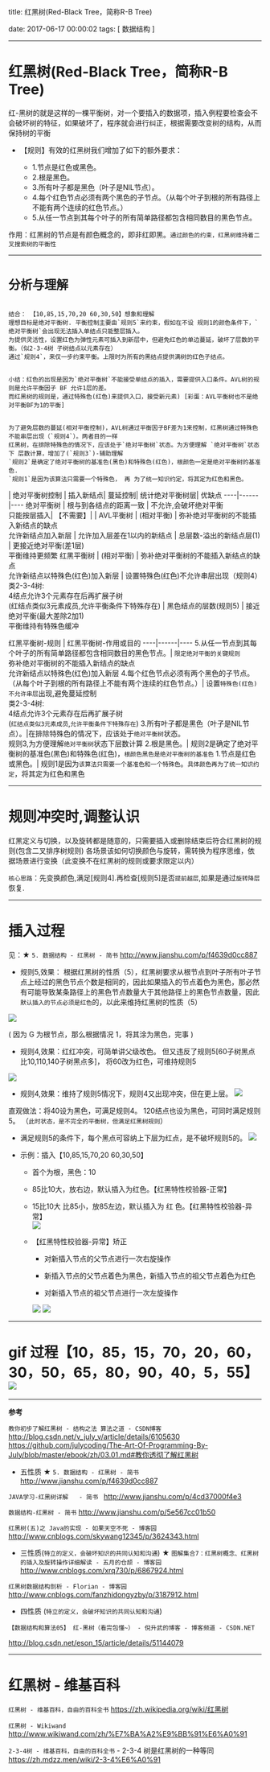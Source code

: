 title:  红黑树(Red-Black Tree，简称R-B Tree)

date: 2017-06-17 00:00:02
tags: [ 数据结构 ]



---
# 红黑树(Red-Black Tree，简称R-B Tree)

红-黑树的就是这样的一棵平衡树，对一个要插入的数据项，插入例程要检查会不会破坏树的特征，如果破坏了，程序就会进行纠正，根据需要改变树的结构，从而保持树的平衡



- 【规则】有效的红黑树我们增加了如下的额外要求：

    - 1.节点是红色或黑色。
    - 2.根是黑色。
    - 3.所有叶子都是黑色（叶子是NIL节点）。
    - 4.每个红色节点必须有两个黑色的子节点。（从每个叶子到根的所有路径上不能有两个连续的红色节点。）
    - 5.从任一节点到其每个叶子的所有简单路径都包含相同数目的黑色节点。


作用：红黑树的节点是有颜色概念的，即非红即黑。`通过颜色的约束，红黑树维持着二叉搜索树的平衡性`



---
# `分析与理解`
```

结合： 【10,85,15,70,20 60,30,50】想象和理解
理想目标是绝对平衡树. 平衡控制主要由`规则5`来约束，假如在不设 规则1的颜色条件下，`绝对平衡树`会出现无法插入单结点只能整层插入。
为提供灵活性，设置红色为弹性元素可插入到新层中，但避免红色的单边蔓延，破坏了层数的平衡。（似2-3-4树 子树结点以元素存在）
通过`规则4`，来仅一步约束平衡。上限时为所有的黑结点提供满树的红色子结点。


小结：红色的出现是因为`绝对平衡树`不能接受单结点的插入，需要提供入口条件。AVL树的规则是允许平衡因子 BF 允许1层的差。
而红黑树的规则是，通过特殊色(红色)来提供入口，接受新元素) [彩蛋：AVL平衡树也不是绝对平衡BF为1的平衡]


为了避免层数的蔓延(相对平衡控制)，AVL树通过平衡因子BF差为1来控制，红黑树通过特殊色不能串层出现（`规则4`）。两者目的一样
红黑树，在排除特殊色的情况下，应该处于`绝对平衡树`状态。为方便理解 `绝对平衡树`状态下 层数计算，增加了(`规则3`)-辅助理解
`规则2`是确定了绝对平衡树的基准色(黑色)和特殊色(红色)，根颜色一定是绝对平衡树的基准色.
`规则1`是因为该算法只需要一个特殊色， 再 为了统一知识约定，将其定为红色和黑色。
```


|  绝对平衡树控制  |  插入新结点| 蔓延控制| 统计绝对平衡树层| 优缺点
----|------|----
绝对平衡树 |  根与到各结点的距离一致  | 不允许,会破坏绝对平衡<br> 只能按层插入| 【不需要】| |
AVL平衡树 |  (相对平衡)  | 弥补绝对平衡树的不能插入新结点的缺点 <br> 允许新结点加入新层 |  允许加入层差在1以内的新结点 |  总层数-溢出的新结点层(1)  |  更接近绝对平衡(差1层) <br> 平衡维持更频繁
红黑平衡树 |  (相对平衡)  | 弥补绝对平衡树的不能插入新结点的缺点 <br> 允许新结点以特殊色(红色)加入新层 |  设置特殊色(红色)不允许串层出现（规则4） <br> 类2-3-4树: <br> 4结点允许3个元素存在后再扩展子树 <br> (红结点类似3元素成员,允许平衡条件下特殊存在) |  黑色结点的层数(规则5) |  接近绝对平衡(最大差除2加1) <br> 平衡维持有特殊色缓冲




红黑平衡树-规则 | 红黑平衡树-作用或目的
----|------|----
5.从任一节点到其每个叶子的所有简单路径都包含相同数目的黑色节点。|  `限定绝对平衡的关键规则`<br>弥补绝对平衡树的不能插入新结点的缺点<br>允许新结点以特殊色(红色)加入新层
4.每个红色节点必须有两个黑色的子节点。（从每个叶子到根的所有路径上不能有两个连续的红色节点。）| 设置`特殊色(红色)不允许串层`出现,避免蔓延控制<br>类2-3-4树:<br>4结点允许3个元素存在后再扩展子树<br>(`红结点类似3元素成员`,`允许平衡条件下特殊存在`)
3.所有叶子都是黑色（叶子是NIL节点）。|在排除特殊色的情况下，应该处于`绝对平衡树`状态。<br>规则3,为方便理解`绝对平衡树`状态下层数计算
2.根是黑色。| 规则2是确定了绝对平衡树的基准色(黑色)和特殊色(红色)，`根颜色黑色是绝对平衡树的基准色`
1.节点是红色或黑色。| 规则1是因为`该算法只需要一个基准色和一个特殊色`。`具体颜色再为了统一知识约定`，将其定为红色和黑色




---


# 规则冲突时,调整认识
红黑定义与切换，以及旋转都是随意的，只需要插入或删除结束后符合红黑树的规则(包含二叉排序树规则)
各场景该如何切换颜色与旋转，需转换为程序思维，依据场景进行变换（此变换不在红黑树的规则或要求限定以内）


`核心思路`：先变换颜色,满足[规则4].再检查[规则5]是否`提前越层`,如果是通过`旋转降层`恢复.


---
# 插入过程


见：★  `5. 数据结构 - 红黑树 - 简书` 
http://www.jianshu.com/p/f4639d0cc887


- 规则5,效果：
根据红黑树的性质（5），红黑树要求从根节点到叶子所有叶子节点上经过的黑色节点个数是相同的，因此如果插入的节点着色为黑色，那必然有可能导致某条路径上的黑色节点数量大于其他路径上的黑色节点数量，因此`默认插入的节点必须是红色`的，以此来维持红黑树的性质（5）



![](http://ll-blog.oss-cn-hangzhou.aliyuncs.com/17-8-12/85695560.jpg)

( 因为 G 为根节点，那么根据情况 1，将其涂为黑色，完事 )


- 规则4,效果：红红冲突，可简单讲父级改色。
但又违反了规则5[60子树黑点比10,110,140子树黑点多]， 将60改为红色，可维持规则5

![]( http://ll-blog.oss-cn-hangzhou.aliyuncs.com/17-8-12/23714147.jpg)


- 规则4,效果：维持了规则5情况下，规则4又出现冲突，但在更上层。 ![]( http://ll-blog.oss-cn-hangzhou.aliyuncs.com/17-8-12/69586036.jpg)


直观做法：将40设为黑色，可满足规则4。 120结点也设为黑色，可同时满足规则5。
（`此时状态，是不完全的平衡树，但满足红黑树规则`）
- 满足规则5的条件下，每个黑点可容纳上下层为红点，是不破坏规则5的。
![](http://ll-blog.oss-cn-hangzhou.aliyuncs.com/17-8-12/69567185.jpg)





- 示例：插入【10,85,15,70,20 60,30,50】
    - 首个为根，黑色：10

    - 85比10大，放右边，默认插入为红色。【红黑特性校验器-正常】     
    - 15比10大 比85小，放85左边，默认插入为 红 色。【红黑特性校验器-异常】     
    ![]( http://ll-blog.oss-cn-hangzhou.aliyuncs.com/17-8-12/41166636.jpg)


    -  【红黑特性校验器-异常】矫正
        -  对新插入节点的父节点进行一次右旋操作

        - 新插入节点的父节点着色为黑色，新插入节点的祖父节点着色为红色

        - 对新插入节点的祖父节点进行一次左旋操作

        ![]( http://ll-blog.oss-cn-hangzhou.aliyuncs.com/17-8-12/88789764.jpg)   ![](http://ll-blog.oss-cn-hangzhou.aliyuncs.com/17-8-12/10442624.jpg)


---
# gif 过程【10，85，15，70，20，60，30，50，65，80，90，40，5，55】 ![]( http://upload-images.jianshu.io/upload_images/1630488-0b740e32e6c690cf.gif?imageMogr2/auto-orient/strip )


---
**参考**


`教你初步了解红黑树 - 结构之法 算法之道 - CSDN博客`
http://blog.csdn.net/v_july_v/article/details/6105630
https://github.com/julycoding/The-Art-Of-Programming-By-July/blob/master/ebook/zh/03.01.md#教你透彻了解红黑树

- 五性质
★  `5. 数据结构 - 红黑树 - 简书` 
http://www.jianshu.com/p/f4639d0cc887


`JAVA学习-红黑树详解   - 简书 `
http://www.jianshu.com/p/4cd37000f4e3


`数据结构-红黑树 - 简书`
http://www.jianshu.com/p/5e567cc01b50


`红黑树(五)之 Java的实现 - 如果天空不死 - 博客园`
http://www.cnblogs.com/skywang12345/p/3624343.html


- 三性质(`特立的定义，会破坏知识的共同认知和沟通`)
★  `图解集合7：红黑树概念、红黑树的插入及旋转操作详细解读 - 五月的仓颉 - 博客园`
http://www.cnblogs.com/xrq730/p/6867924.html


`红黑树数据结构剖析 - Florian - 博客园`
http://www.cnblogs.com/fanzhidongyzby/p/3187912.html


- 四性质 (`特立的定义，会破坏知识的共同认知和沟通`)

`【数据结构和算法05】 红-黑树（看完包懂~） - 倪升武的博客 - 博客频道 - CSDN.NET`

http://blog.csdn.net/eson_15/article/details/51144079


---
#  红黑树 - 维基百科
`红黑树 - 维基百科，自由的百科全书`
https://zh.wikipedia.org/wiki/红黑树


`红黑树 - Wikiwand`
http://www.wikiwand.com/zh/%E7%BA%A2%E9%BB%91%E6%A0%91


`2-3-4树 - 维基百科，自由的百科全书` - 2-3-4 树是红黑树的一种等同
https://zh.mdzz.men/wiki/2-3-4%E6%A0%91